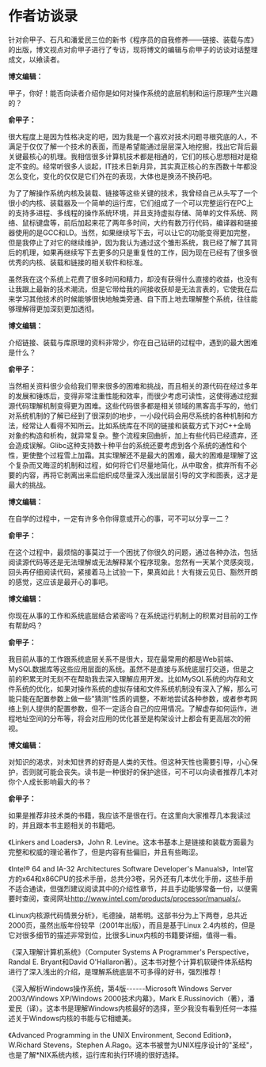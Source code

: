 # 作者访谈录

针对俞甲子、石凡和潘爱民三位的新书《程序员的自我修养——链接、装载与库》的出版，博文视点对俞甲子进行了专访，现将博文的编辑与俞甲子的访谈对话整理成文，以飨读者。

**博文编辑：**

甲子，你好！能否向读者介绍你是如何对操作系统的底层机制和运行原理产生兴趣的？

**俞甲子：**

很大程度上是因为性格决定的吧，因为我是一个喜欢对技术问题寻根究底的人，不满足于仅仅了解一个技术的表面，而是希望能通过层层深入地挖掘，找出它背后最关键最核心的机理。我相信很多计算机技术都是相通的，它们的核心思想相对是稳定不变的。经常听很多人谈起，IT技术日新月异，其实真正核心的东西数十年都没怎么变化，变化的仅仅是它们外在的表现，大体也是换汤不换药吧。

为了了解操作系统内核及装载、链接等这些关键的技术，我曾经自己从头写了一个很小的内核、装载器及一个简单的运行库，它们组成了一个可以完整运行在PC上的支持多进程、多线程的操作系统环境，并且支持虚拟存储、简单的文件系统、网络、鼠标键盘等，前后加起来花了两年多时间，大约有数万行代码，编译器和链接器使用的是GCC和LD。当然，如果继续写下去，可以让它的功能变得更加完整，但是我停止了对它的继续维护，因为我认为通过这个雏形系统，我已经了解了其背后的机理，如果再继续写下去更多的只是重复性的工作，因为现在已经有了很多很优秀的内核、装载和链接的相关软件和标准。

虽然我在这个系统上花费了很多时间和精力，却没有获得什么直接的收益，也没有让我跟上最新的技术潮流，但是它带给我的间接收获却是无法言表的，它使我在后来学习其他技术的时候能够很快地触类旁通、自下而上地去理解整个系统，往往能够理解得更加深刻更加透彻。

**博文编辑：**

介绍链接、装载与库原理的资料非常少，你在自己钻研的过程中，遇到的最大困难是什么？

**俞甲子：**

当然相关资料很少会给我们带来很多的困难和挑战，而且相关的源代码在经过多年的发展和锤炼后，变得非常注重性能和效率，而很少考虑可读性，这使得通过挖掘源代码理解机制变得更为困难。这些代码很多都是相关领域的黑客高手写的，他们对系统机制的了解已经到了很深刻的地步，一小段代码会用尽系统的各种机制和方法，经常让人看得不知所云。比如系统库在不同的链接和装载方式下对C++全局对象的构造和析构，就异常复杂。整个流程来回曲折，加上有些代码已经遗弃，还会造成误解。Glibc这种支持数十种平台的系统还要考虑到各个系统的通性和个性，更使整个过程雪上加霜。其实理解还不是最大的困难，最大的困难是理解了这个复杂而又晦涩的机制和过程，如何将它们尽量地简化，从中取舍，摈弃所有不必要的内容，再将它剥离出来后组织成尽量深入浅出层层引导的文字和图表，这才是最大的挑战。

**博文编辑：**

在自学的过程中，一定有许多令你得意或开心的事，可不可以分享一二？

**俞甲子：**

在这个过程中，最烦恼的事莫过于一个困扰了你很久的问题，通过各种办法，包括阅读源代码等还是无法理解或无法解释某个程序现象。忽然有一天某个灵感突现，回头再仔细阅读代码，紧接着马上试验一下，果真如此！大有拨云见日、豁然开朗的感觉，这应该是最开心的事吧。

**博文编辑：**

你现在从事的工作和系统底层结合紧密吗？在系统运行机制上的积累对目前的工作有帮助吗？

**俞甲子：**

我目前从事的工作跟系统底层关系不是很大，现在最常用的都是Web前端、MySQL数据库等这些应用层面的系统。虽然不是直接与系统底层打交道，但是之前的积累无时无刻不在帮助我去深入理解应用开发。比如MySQL系统的内存和文件系统的优化，如果对操作系统的虚拟存储和文件系统机制没有深入了解，那么可能只能在配置参数上做一些"猜测"性质的调整，不断地尝试各种参数，或者参考网络上别人提供的配置参数，但不一定适合自己的应用情况。了解虚存如何运作，进程地址空间的分布等，将会对应用的优化甚至是构架设计上都会有更高层次的俯视。

**博文编辑：**

对知识的渴求，对未知世界的好奇是人类的天性。但这种天性也需要引导，小心保护，否则就可能会丧失。读书是一种很好的保护途径，可不可以向读者推荐几本对你个人成长影响最大的书？

**俞甲子：**

如果是推荐非技术类的书籍，我应该不是很在行。在这里向大家推荐几本我读过的，并且跟本书主题相关的书籍吧。

《Linkers and Loaders》，John R.
Levine。这本书基本上是链接和装载方面最为完整和权威的理论著作了，但是内容有些偏旧，并且有些晦涩。

《Intel® 64 and IA-32 Architectures Software Developer's
Manuals》，Intel官方的x64和x86CPU的技术手册，总共分3卷，另外还有几本优化手册，这些手册不适合通读，但强烈建议阅读其中的介绍性章节，并且手边能够常备一份，以便需要时查阅，查阅网址<http://www.intel.com/products/processor/manuals/>。

《Linux内核源代码情景分析》，毛德操，胡希明。这部书分为上下两卷，总共近2000页，虽然出版年份较早（2001年出版），而且是基于Linux
2.4内核的，但是它对很多细节的描述非常到位，比很多Linux内核的书籍要详细，值得一看。

《深入理解计算机系统》（Computer Systems A Programmer's
Perspective，Randal E. Bryant和David
O'Hallaron著）。这本书对整个计算机软硬件体系结构进行了深入浅出的介绍，是理解系统底层不可多得的好书，强烈推荐！

《深入解析Windows操作系统，第4版------Microsoft Windows Server
2003/Windows XP/Windows 2000技术内幕》，Mark
E.Russinovich（著），潘爱民（译）。这本书是理解Windows内核最好的选择，至少我没有看到任何一本描述关于Windows内核的书能与它相媲美。

《Advanced Programming in the UNIX Environment, Second
Edition》，W.Richard Stevens，Stephen
A.Rago。这本书被誉为UNIX程序设计的"圣经"，也是了解\*NIX系统内核，运行库和执行环境的很好选择。
